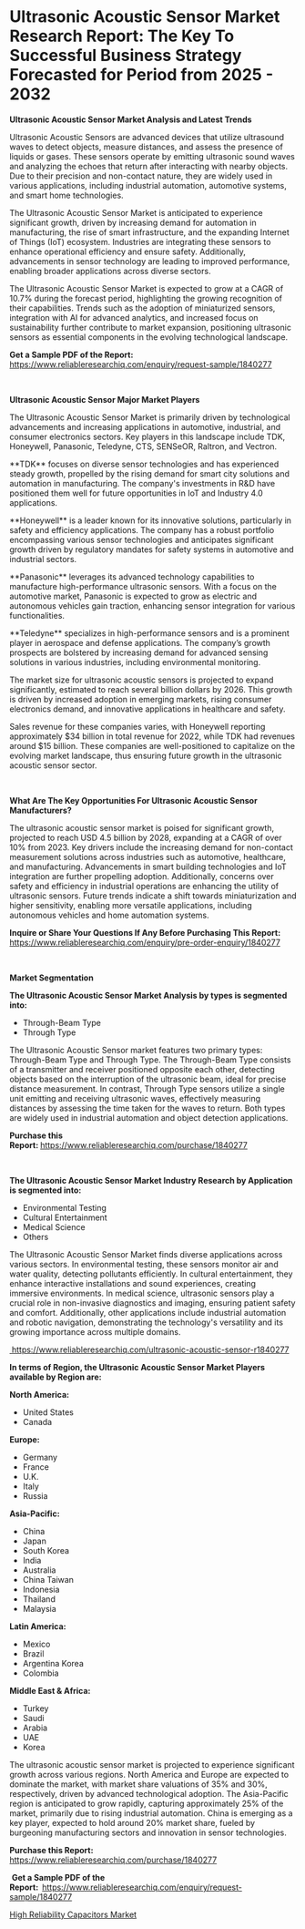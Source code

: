 <p><h1>Ultrasonic Acoustic Sensor Market Research Report: The Key To Successful Business Strategy Forecasted for Period from 2025 - 2032</h1></p><p><strong>Ultrasonic Acoustic Sensor Market Analysis and Latest Trends</strong></p>
<p><p>Ultrasonic Acoustic Sensors are advanced devices that utilize ultrasound waves to detect objects, measure distances, and assess the presence of liquids or gases. These sensors operate by emitting ultrasonic sound waves and analyzing the echoes that return after interacting with nearby objects. Due to their precision and non-contact nature, they are widely used in various applications, including industrial automation, automotive systems, and smart home technologies.</p><p>The Ultrasonic Acoustic Sensor Market is anticipated to experience significant growth, driven by increasing demand for automation in manufacturing, the rise of smart infrastructure, and the expanding Internet of Things (IoT) ecosystem. Industries are integrating these sensors to enhance operational efficiency and ensure safety. Additionally, advancements in sensor technology are leading to improved performance, enabling broader applications across diverse sectors.</p><p>The Ultrasonic Acoustic Sensor Market is expected to grow at a CAGR of 10.7% during the forecast period, highlighting the growing recognition of their capabilities. Trends such as the adoption of miniaturized sensors, integration with AI for advanced analytics, and increased focus on sustainability further contribute to market expansion, positioning ultrasonic sensors as essential components in the evolving technological landscape.</p></p>
<p><strong>Get a Sample PDF of the Report:&nbsp;</strong> <a href="https://www.reliableresearchiq.com/enquiry/request-sample/1840277?utm_campaign=2455&utm_medium=2&utm_source=Github&utm_content=ia&utm_term=11022025&utm_id=ultrasonic-acoustic-sensor">https://www.reliableresearchiq.com/enquiry/request-sample/1840277</a></p>
<p>&nbsp;</p>
<p><strong>Ultrasonic Acoustic Sensor Major Market Players</strong></p>
<p><p>The Ultrasonic Acoustic Sensor Market is primarily driven by technological advancements and increasing applications in automotive, industrial, and consumer electronics sectors. Key players in this landscape include TDK, Honeywell, Panasonic, Teledyne, CTS, SENSeOR, Raltron, and Vectron.</p><p>**TDK** focuses on diverse sensor technologies and has experienced steady growth, propelled by the rising demand for smart city solutions and automation in manufacturing. The company's investments in R&D have positioned them well for future opportunities in IoT and Industry 4.0 applications.</p><p>**Honeywell** is a leader known for its innovative solutions, particularly in safety and efficiency applications. The company has a robust portfolio encompassing various sensor technologies and anticipates significant growth driven by regulatory mandates for safety systems in automotive and industrial sectors.</p><p>**Panasonic** leverages its advanced technology capabilities to manufacture high-performance ultrasonic sensors. With a focus on the automotive market, Panasonic is expected to grow as electric and autonomous vehicles gain traction, enhancing sensor integration for various functionalities.</p><p>**Teledyne** specializes in high-performance sensors and is a prominent player in aerospace and defense applications. The company’s growth prospects are bolstered by increasing demand for advanced sensing solutions in various industries, including environmental monitoring.</p><p>The market size for ultrasonic acoustic sensors is projected to expand significantly, estimated to reach several billion dollars by 2026. This growth is driven by increased adoption in emerging markets, rising consumer electronics demand, and innovative applications in healthcare and safety.</p><p>Sales revenue for these companies varies, with Honeywell reporting approximately $34 billion in total revenue for 2022, while TDK had revenues around $15 billion. These companies are well-positioned to capitalize on the evolving market landscape, thus ensuring future growth in the ultrasonic acoustic sensor sector.</p></p>
<p>&nbsp;</p>
<p><strong>What Are The Key Opportunities For Ultrasonic Acoustic Sensor Manufacturers?</strong></p>
<p><p>The ultrasonic acoustic sensor market is poised for significant growth, projected to reach USD 4.5 billion by 2028, expanding at a CAGR of over 10% from 2023. Key drivers include the increasing demand for non-contact measurement solutions across industries such as automotive, healthcare, and manufacturing. Advancements in smart building technologies and IoT integration are further propelling adoption. Additionally, concerns over safety and efficiency in industrial operations are enhancing the utility of ultrasonic sensors. Future trends indicate a shift towards miniaturization and higher sensitivity, enabling more versatile applications, including autonomous vehicles and home automation systems.</p></p>
<p><strong>Inquire or Share Your Questions If Any Before Purchasing This Report:</strong> <a href="https://www.reliableresearchiq.com/enquiry/pre-order-enquiry/1840277?utm_campaign=2455&utm_medium=2&utm_source=Github&utm_content=ia&utm_term=11022025&utm_id=ultrasonic-acoustic-sensor">https://www.reliableresearchiq.com/enquiry/pre-order-enquiry/1840277</a></p>
<p>&nbsp;</p>
<p><strong>Market Segmentation</strong></p>
<p><strong>The Ultrasonic Acoustic Sensor Market Analysis by types is segmented into:</strong></p>
<p><ul><li>Through-Beam Type</li><li>Through Type</li></ul></p>
<p><p>The Ultrasonic Acoustic Sensor market features two primary types: Through-Beam Type and Through Type. The Through-Beam Type consists of a transmitter and receiver positioned opposite each other, detecting objects based on the interruption of the ultrasonic beam, ideal for precise distance measurement. In contrast, Through Type sensors utilize a single unit emitting and receiving ultrasonic waves, effectively measuring distances by assessing the time taken for the waves to return. Both types are widely used in industrial automation and object detection applications.</p></p>
<p><strong>Purchase this Report:&nbsp;</strong><a href="https://www.reliableresearchiq.com/purchase/1840277?utm_campaign=2455&utm_medium=2&utm_source=Github&utm_content=ia&utm_term=11022025&utm_id=ultrasonic-acoustic-sensor">https://www.reliableresearchiq.com/purchase/1840277</a></p>
<p>&nbsp;</p>
<p><strong>The Ultrasonic Acoustic Sensor Market Industry Research by Application is segmented into:</strong></p>
<p><ul><li>Environmental Testing</li><li>Cultural Entertainment</li><li>Medical Science</li><li>Others</li></ul></p>
<p><p>The Ultrasonic Acoustic Sensor Market finds diverse applications across various sectors. In environmental testing, these sensors monitor air and water quality, detecting pollutants efficiently. In cultural entertainment, they enhance interactive installations and sound experiences, creating immersive environments. In medical science, ultrasonic sensors play a crucial role in non-invasive diagnostics and imaging, ensuring patient safety and comfort. Additionally, other applications include industrial automation and robotic navigation, demonstrating the technology's versatility and its growing importance across multiple domains.</p></p>
<p><a href="https://www.reliableresearchiq.com/ultrasonic-acoustic-sensor-r1840277?utm_campaign=2455&utm_medium=2&utm_source=Github&utm_content=ia&utm_term=11022025&utm_id=ultrasonic-acoustic-sensor">&nbsp;https://www.reliableresearchiq.com/ultrasonic-acoustic-sensor-r1840277</a></p>
<p><strong>In terms of Region, the Ultrasonic Acoustic Sensor Market Players available by Region are:</strong></p>
<p>
    <p> <strong> North America: </strong>
        <ul>
            <li>United States</li>
            <li>Canada</li>
        </ul>
        </p> 
    <p> <strong> Europe: </strong>
        <ul>
            <li>Germany</li>
            <li>France</li>
            <li>U.K.</li>
            <li>Italy</li>
            <li>Russia</li>
        </ul>
        </p> 
    <p> <strong> Asia-Pacific: </strong>
        <ul>
            <li>China</li>
            <li>Japan</li>
            <li>South Korea</li>
            <li>India</li>
            <li>Australia</li>
            <li>China Taiwan</li>
            <li>Indonesia</li>
            <li>Thailand</li>
            <li>Malaysia</li>
        </ul>
        </p> 
    <p> <strong> Latin America: </strong>
        <ul>
            <li>Mexico</li>
            <li>Brazil</li>
            <li>Argentina Korea</li>
            <li>Colombia</li>
        </ul>
        </p> 
    <p> <strong> Middle East & Africa: </strong>
        <ul>
            <li>Turkey</li>
            <li>Saudi</li>
            <li>Arabia</li>
            <li>UAE</li>
            <li>Korea</li>
        </ul>
    </p>
    </p>
<p><p>The ultrasonic acoustic sensor market is projected to experience significant growth across various regions. North America and Europe are expected to dominate the market, with market share valuations of 35% and 30%, respectively, driven by advanced technological adoption. The Asia-Pacific region is anticipated to grow rapidly, capturing approximately 25% of the market, primarily due to rising industrial automation. China is emerging as a key player, expected to hold around 20% market share, fueled by burgeoning manufacturing sectors and innovation in sensor technologies.</p></p>
<p><strong>Purchase this Report: </strong><a href="https://www.reliableresearchiq.com/purchase/1840277?utm_campaign=2455&utm_medium=2&utm_source=Github&utm_content=ia&utm_term=11022025&utm_id=ultrasonic-acoustic-sensor">https://www.reliableresearchiq.com/purchase/1840277</a></p>
<p>&nbsp;<strong>Get a Sample PDF of the Report:&nbsp;&nbsp;</strong><a href="https://www.reliableresearchiq.com/enquiry/request-sample/1840277?utm_campaign=2455&utm_medium=2&utm_source=Github&utm_content=ia&utm_term=11022025&utm_id=ultrasonic-acoustic-sensor">https://www.reliableresearchiq.com/enquiry/request-sample/1840277</a></p>
<p><strong></strong></p>
<p><p><a href="https://github.com/xanaanenkaly/Market-Research-Report-List-1/blob/main/high-reliability-capacitors-market.md?utm_campaign=2455&utm_medium=2&utm_source=Github&utm_content=ia&utm_term=11022025&utm_id=ultrasonic-acoustic-sensor">High Reliability Capacitors Market</a></p></p>
